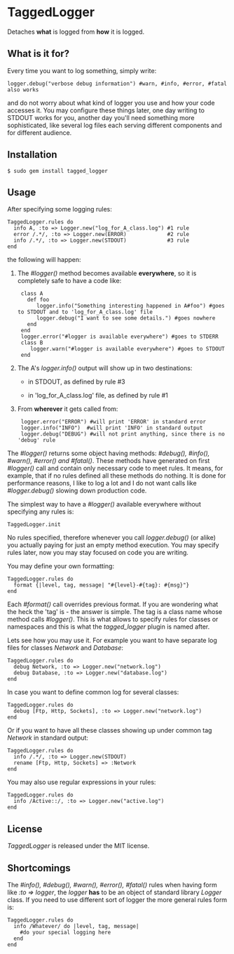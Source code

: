 # TaggedLogger
Detaches **what** is logged from **how** it is logged.

## What is it for?
Every time you want to log something, simply write:

    logger.debug("verbose debug information") #warn, #info, #error, #fatal also works

and do not worry about what kind of logger you use and how your code accesses it.
You may configure these things later, one day writing to STDOUT works for you, another
day you'll need something more sophisticated, like several log files each serving 
different components and for different audience. 

## Installation
    $ sudo gem install tagged_logger

## Usage

After specifying some logging rules:
    
    TaggedLogger.rules do
      info A, :to => Logger.new("log_for_A_class.log") #1 rule
      error /.*/, :to => Logger.new(ERROR)             #2 rule
      info /.*/, :to => Logger.new(STDOUT)             #3 rule
    end

the following will happen:

1. The *#logger()* method becomes available **everywhere**, so it is completely safe to have a code like:

        class A
          def foo
             logger.info("Something interesting happened in A#foo") #goes to STDOUT and to 'log_for_A_class.log' file
             logger.debug("I want to see some details.") #goes nowhere
          end
        end
        logger.error("#logger is available everywhere") #goes to STDERR
        class B
           logger.warn("#logger is available everywhere") #goes to STDOUT
        end     

2. The A's *logger.info()* output will show up in two destinations:
 
    - in STDOUT, as defined by rule #3

    - in 'log_for_A_class.log' file, as defined by rule #1

3. From **wherever** it gets called from:

        logger.error("ERROR") #will print 'ERROR' in standard error
        logger.info("INFO")  #will print 'INFO' in standard output
        logger.debug("DEBUG") #will not print anything, since there is no 'debug' rule


The *#logger()* returns some object having methods: *#debug(), #info(), #warn(), #error() and #fatal()*. 
These methods have generated on first *#logger()* call and contain only necessary code to meet rules.
It means, for example, that if no rules defined all these methods do nothing. It is done for performance
reasons, I like to log a lot and I do not want calls like *#logger.debug()* slowing down production code.
 

The simplest way to have a *#logger()* available everywhere without specifying any rules is:

    TaggedLogger.init

No rules specified, therefore whenever you call *logger.debug()* (or alike) you actually paying for just an empty method
execution. You may specify rules later, now you may stay focused on code you are writing.


You may define your own formatting:

    TaggedLogger.rules do
      format {|level, tag, message| "#{level}-#{tag}: #{msg}"}
    end

Each *#format()* call overrides previous format.
If you are wondering what the heck the 'tag' is - the answer is simple. The tag is a class name
whose method calls *#logger()*. This is what allows to specify rules for classes or namespaces and this 
is what the *tagged_logger* plugin is named after.

Lets see how you may use it. For example you want to have separate log files 
for classes *Network* and *Database*:

    TaggedLogger.rules do
      debug Network, :to => Logger.new("network.log")
      debug Database, :to => Logger.new("database.log")
    end
   
In case you want to define common log for several classes:

    TaggedLogger.rules do
      debug [Ftp, Http, Sockets], :to => Logger.new("network.log")
    end 

Or if you want to have all these classes showing up under common 
tag *Network* in standard output:

    TaggedLogger.rules do
      info /.*/, :to => Logger.new(STDOUT)
      rename [Ftp, Http, Sockets] => :Network
    end
   
You may also use regular expressions in your rules:

    TaggedLogger.rules do
      info /Active::/, :to => Logger.new("active.log")
    end


## License
*TaggedLogger* is released under the MIT license.

## Shortcomings
The *#info(), #debug(), #warn(), #error(), #fatal()* rules when having form like *:to => logger*, the 
*logger* **has** to be an object of standard library *Logger* class. If you need to use different sort of logger
the more general rules form is:

    TaggedLogger.rules do
      info /Whatever/ do |level, tag, message|
        #do your special logging here
      end      
    end
